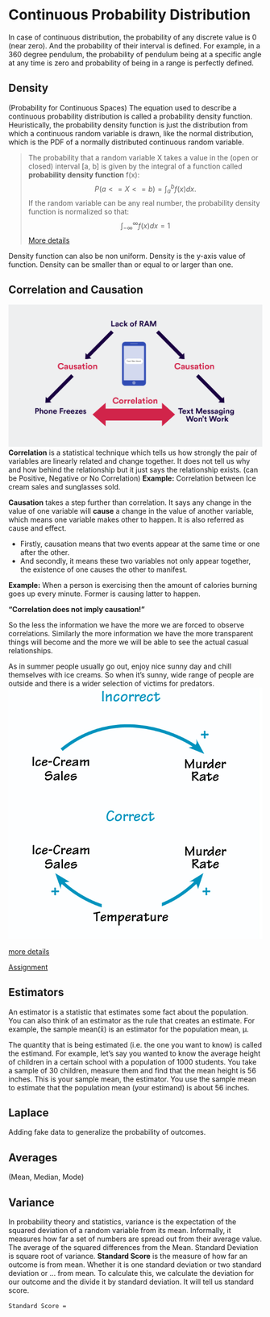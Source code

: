 # Continuous Probability Distribution
In case of continuous distribution, the probability of any discrete value is 0 (near zero). And the probability of their interval is defined. 
For example, in a 360 degree pendulum, the probability of pendulum being at a specific angle at any time is zero and probability of being in a range is perfectly defined.
## Density
(Probability for Continuous Spaces)
The equation used to describe a continuous probability distribution is called a probability density function. 
Heuristically, the probability density function is just the distribution from which a continuous random variable is drawn, like the normal distribution, which is the PDF of a normally distributed continuous random variable.

> The probability that a random variable X takes a value in the (open or closed) interval [a, b] is given by the integral of a function called **probability density function** f(x):
> $$
P(a <= X <= b) = \int_a^b f(x)dx.
$$
If the random variable can be any real number, the probability density function is normalized so that:
$$
\int_{-\infty}^\infty f(x)dx = 1
$$
[More details](https://brilliant.org/wiki/continuous-random-variables-probability-density/)

Density function can also be non uniform.
Density is the y-axis value of function. Density can be smaller than or equal to or larger than one.
## Correlation and Causation
![Correlation and Causation](https://github.com/kushwahashivam/statistics/blob/master/images/correlation-vs-causation-phone-RAM1.png)
**Correlation** is a statistical technique which tells us how strongly the pair of variables are linearly related and change together. It does not tell us why and how behind the relationship but it just says the relationship exists.
(can be Positive, Negative or No Correlation)
**Example:** Correlation between Ice cream sales and sunglasses sold.

**Causation** takes a step further than correlation. It says any change in the value of one variable will **cause** a change in the value of another variable, which means one variable makes other to happen. It is also referred as cause and effect.

 - Firstly, causation means that two events appear at the same time or one after the other.
 - And secondly, it means these two variables not only appear together, the existence of one causes the other to manifest.
 
**Example:** When a person is exercising then the amount of calories burning goes up every minute. Former is causing latter to happen.

**“Correlation does not imply causation!”**

So the less the information we have the more we are forced to observe correlations. Similarly the more information we have the more transparent things will become and the more we will be able to see the actual casual relationships.

As in summer people usually go out, enjoy nice sunny day and chill themselves with ice creams. So when it’s sunny, wide range of people are outside and there is a wider selection of victims for predators.
![Correlation and Causation](https://github.com/kushwahashivam/statistics/blob/master/images/correlation-vs-causation.png)

[more details](https://towardsdatascience.com/why-correlation-does-not-imply-causation-5b99790df07e)

[Assignment](https://discussions.udacity.com/t/correlation-vs-causation-assignment/186693)
## Estimators
An estimator is a statistic that estimates some fact about the population. You can also think of an estimator as the rule that creates an estimate. For example, the sample mean(x̄) is an estimator for the population mean, μ.

The quantity that is being estimated (i.e. the one you want to know) is called the estimand. For example, let’s say you wanted to know the average height of children in a certain school with a population of 1000 students. You take a sample of 30 children, measure them and find that the mean height is 56 inches. This is your sample mean, the estimator. You use the sample mean to estimate that the population mean (your estimand) is about 56 inches.
## Laplace
Adding fake data to generalize the probability of outcomes.
## Averages
(Mean, Median, Mode)
## Variance
In probability theory and statistics, variance is the expectation of the squared deviation of a random variable from its mean. Informally, it measures how far a set of numbers are spread out from their average value.
The average of the squared differences from the Mean.
Standard Deviation is square root of variance.
**Standard Score** is the measure of how far an outcome is from mean. Whether it is one standard deviation or two standard deviation or ... from mean. To calculate this, we calculate the deviation for our outcome and the divide it by standard deviation. It will tell us standard score.

    Standard Score = 

<!--stackedit_data:
eyJoaXN0b3J5IjpbMTAzNzIwNjI5OSwtMTM5Mzk1Mjg4OSwyMT
I4Mjk5NDc4LDEwMjczNzQ1ODYsLTIwMjE1ODE5NjcsOTQ0ODUz
MTU5LDE3MjcwMDY3MzUsLTIwODg3NDY2MTJdfQ==
-->